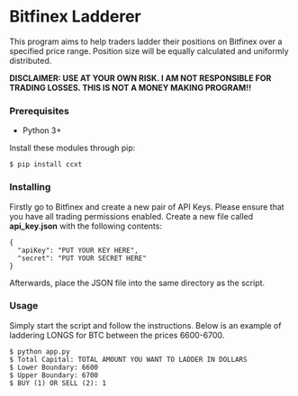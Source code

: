 # Bitfinex Ladderer

This program aims to help traders ladder their positions on Bitfinex over a specified price range. Position size will be equally calculated and uniformly distributed.

**DISCLAIMER: USE AT YOUR OWN RISK. I AM NOT RESPONSIBLE FOR TRADING LOSSES. THIS IS NOT A MONEY MAKING PROGRAM!!**

### Prerequisites

* Python 3+

Install these modules through pip:

```
$ pip install ccxt
```

### Installing

Firstly go to Bitfinex and create a new pair of API Keys. Please ensure that you have all trading permissions enabled. Create a new file called **api_key.json** with the following contents:

```
{
  "apiKey": "PUT YOUR KEY HERE",
  "secret": "PUT YOUR SECRET HERE"
}

```

Afterwards, place the JSON file into the same directory as the script.

### Usage

Simply start the script and follow the instructions. Below is an example of laddering LONGS for BTC between the prices 6600-6700. 

```
$ python app.py
$ Total Capital: TOTAL AMOUNT YOU WANT TO LADDER IN DOLLARS
$ Lower Boundary: 6600
$ Upper Boundary: 6700
$ BUY (1) OR SELL (2): 1
```

